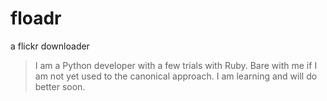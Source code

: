 # floadr
a flickr downloader

> I am a Python developer with a few trials with Ruby. Bare with me if I am not yet used to the canonical approach. I am learning and will do better soon.
